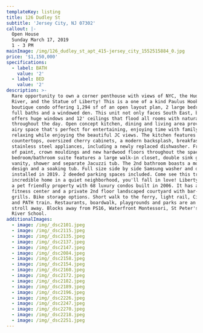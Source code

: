 ```yaml
---
templateKey: listing
title: 126 Dudley St
subtitle: 'Jersey City, NJ 07302'
callout: |-
  Open House
  Sunday March 17, 2019
  1 - 3 PM
mainImage: /img/126_dudley_st_apt_415-jersey_city_1552515884_0.jpg
price: '$1,150,000'
specifications:
  - label: BATH
    value: '2'
  - label: BED
    value: '2'
description: >-
  Rare opportunity to own a corner penthouse with views of NYC, the Hudson
  River, and the Statue of Liberty! This is a one of a kind Paulus Hook 4-story
  boutique condo offering 1,294 sf of an open layout plan, 2 large bedrooms, 2
  full baths and a windowed den. This unit not only faces South East, but also
  offers huge windows and 12' ceilings that flood all rooms with natural light
  throughout the day. Open concept kitchen, dining and living area provides an
  airy space that's perfect for entertaining, enjoying time with family, or
  relaxing while enjoying the beautiful JC views. The kitchen features granite
  countertops, oversized cherry cabinets, a modern backsplash, breakfast bar and
  stainless steel appliances, including a newly replaced dishwasher. Fresh coat
  of paint, crown mouldings and new hardwood floors throughout the space. Master
  bedroom/bathroom suite features a large walk-in closet, double sink granite
  vanity, shower and separate Jacuzzi tub. The 2nd bathroom boasts a modern
  design and a soaking tub. Full size side by side Samsung washer and dryer was
  installed in 2019. 2 deeded parking spaces included. Come see this truly
  incredible home in a quiet neighborhood, you'll fall in love! Liberty Views is
  a pet friendly property with 68 luxury condos built in 2006. It has an on-site
  fitness center and a private 2nd floor landscaped courtyard with bar-b-que
  grills. Bike storage options. Short walk to the ferry, light rail, Citibike
  and PATH train. Restaurants, boardwalk, playgrounds and parks are an easy
  stroll away. Blocks away from PS16, Waterfront Montessori, St Peter's Prep and
  River School.
additionalImages:
  - image: /img/_dsc2101.jpeg
  - image: /img/_dsc2115.jpeg
  - image: /img/_dsc2135.jpeg
  - image: /img/_dsc2137.jpeg
  - image: /img/_dsc2147.jpeg
  - image: /img/_dsc2084.jpeg
  - image: /img/_dsc2158.jpeg
  - image: /img/_dsc2154.jpeg
  - image: /img/_dsc2160.jpeg
  - image: /img/_dsc2172.jpeg
  - image: /img/_dsc2182.jpeg
  - image: /img/_dsc2189.jpeg
  - image: /img/_dsc2196.jpeg
  - image: /img/_dsc2226.jpeg
  - image: /img/_dsc2247.jpeg
  - image: /img/_dsc2270.jpeg
  - image: /img/_dsc2218.jpeg
  - image: /img/_dsc2251.jpeg
---
```


